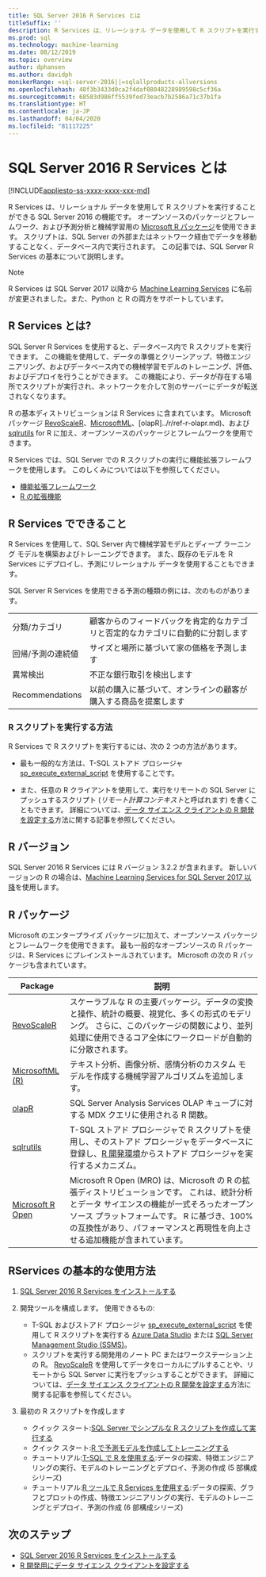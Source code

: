 ```yaml
---
title: SQL Server 2016 R Services とは
titleSuffix: ''
description: R Services は、リレーショナル データを使用して R スクリプトを実行することができる SQL Server 2016 の機能です。 オープンソースのパッケージとフレームワーク、および予測分析と機械学習用の Microsoft R パッケージを使用できます。 スクリプトは、SQL Server の外部またはネットワーク経由でデータを移動することなく、データベース内で実行されます。 この記事では、SQL Server R Services の基本について説明します。
ms.prod: sql
ms.technology: machine-learning
ms.date: 08/12/2019
ms.topic: overview
author: dphansen
ms.author: davidph
monikerRange: =sql-server-2016||=sqlallproducts-allversions
ms.openlocfilehash: 48f3b3433d0ca2f4daf08048228989598c5cf36a
ms.sourcegitcommit: 68583d986ff5539fed73eacb7b2586a71c37b1fa
ms.translationtype: HT
ms.contentlocale: ja-JP
ms.lasthandoff: 04/04/2020
ms.locfileid: "81117225"
---
```

# <a name="what-is-sql-server-2016-r-services"></a>SQL Server 2016 R Services とは
[!INCLUDE[appliesto-ss-xxxx-xxxx-xxx-md](../../includes/appliesto-ss-xxxx-xxxx-xxx-md.md)]

R Services は、リレーショナル データを使用して R スクリプトを実行することができる SQL Server 2016 の機能です。 オープンソースのパッケージとフレームワーク、および予測分析と機械学習用の [Microsoft R パッケージ](#packages)を使用できます。 スクリプトは、SQL Server の外部またはネットワーク経由でデータを移動することなく、データベース内で実行されます。 この記事では、SQL Server R Services の基本について説明します。

> [!Note]
> R Services は SQL Server 2017 以降から [Machine Learning Services](../what-is-sql-server-machine-learning.md) に名前が変更されました。また、Python と R の両方をサポートしています。

## <a name="what-is-r-services"></a>R Services とは?

SQL Server R Services を使用すると、データベース内で R スクリプトを実行できます。 この機能を使用して、データの準備とクリーンアップ、特徴エンジニアリング、およびデータベース内での機械学習モデルのトレーニング、評価、およびデプロイを行うことができます。 この機能により、データが存在する場所でスクリプトが実行され、ネットワークを介して別のサーバーにデータが転送されなくなります。

R の基本ディストリビューションは R Services に含まれています。 Microsoft パッケージ [RevoScaleR](../r/ref-r-revoscaler.md)、[MicrosoftML](../r/ref-r-microsoftml.md)、[olapR]../r/ref-r-olapr.md)、および [sqlrutils](../r/ref-r-sqlrutils.md) for R に加え、オープンソースのパッケージとフレームワークを使用できます。

R Services では、SQL Server での R スクリプトの実行に機能拡張フレームワークを使用します。 このしくみについては以下を参照してください。

+ [機能拡張フレームワーク](../concepts/extensibility-framework.md)
+ [R の拡張機能](../concepts/extension-r.md)

## <a name="what-can-i-do-with-r-services"></a>R Services でできること

R Services を使用して、SQL Server 内で機械学習モデルとディープ ラーニング モデルを構築およびトレーニングできます。 また、既存のモデルを R Services にデプロイし、予測にリレーショナル データを使用することもできます。

SQL Server R Services を使用できる予測の種類の例には、次のものがあります。

|||
|-|-|
|分類/カテゴリ|顧客からのフィードバックを肯定的なカテゴリと否定的なカテゴリに自動的に分割します|
|回帰/予測の連続値|サイズと場所に基づいて家の価格を予測します|
|異常検出|不正な銀行取引を検出します |
|Recommendations|以前の購入に基づいて、オンラインの顧客が購入する商品を提案します|

### <a name="how-to-execute-r-scripts"></a>R スクリプトを実行する方法

R Services で R スクリプトを実行するには、次の 2 つの方法があります。

+ 最も一般的な方法は、T-SQL ストアド プロシージャ [sp_execute_external_script](../../relational-databases/system-stored-procedures/sp-execute-external-script-transact-sql.md) を使用することです。

+ また、任意の R クライアントを使用して、実行をリモートの SQL Server にプッシュするスクリプト (*リモート計算コンテキスト*と呼ばれます) を書くこともできます。 詳細については、[データ サイエンス クライアントの R 開発を設定する](../r/set-up-a-data-science-client.md)方法に関する記事を参照してください。

<a name="version"></a>

## <a name="r-version"></a>R バージョン

SQL Server 2016 R Services には R バージョン 3.2.2 が含まれます。 新しいバージョンの R の場合は、[Machine Learning Services for SQL Server 2017 以降](../what-is-sql-server-machine-learning.md)を使用します。

<a name="packages"></a>

## <a name="r-packages"></a>R パッケージ

Microsoft のエンタープライズ パッケージに加えて、オープンソース パッケージとフレームワークを使用できます。 最も一般的なオープンソースの R パッケージは、R Services にプレインストールされています。 Microsoft の次の R パッケージも含まれています。

| Package | 説明 |
|-|-|
| [RevoScaleR](../r/ref-r-revoscaler.md) | スケーラブルな R の主要パッケージ。データの変換と操作、統計の概要、視覚化、多くの形式のモデリング。 さらに、このパッケージの関数により、並列処理に使用できるコア全体にワークロードが自動的に分散されます。 |
| [MicrosoftML (R)](../r/ref-r-microsoftml.md) | テキスト分析、画像分析、感情分析のカスタム モデルを作成する機械学習アルゴリズムを追加します。 |
| [olapR](../r/ref-r-olapr.md) | SQL Server Analysis Services OLAP キューブに対する MDX クエリに使用される R 関数。 |
| [sqlrutils](../r/ref-r-sqlrutils.md) | T-SQL ストアド プロシージャで R スクリプトを使用し、そのストアド プロシージャをデータベースに登録し、[R 開発環境](../r/set-up-a-data-science-client.md)からストアド プロシージャを実行するメカニズム。 |
| [Microsoft R Open](https://mran.microsoft.com/rro) | Microsoft R Open (MRO) は、Microsoft の R の拡張ディストリビューションです。 これは、統計分析とデータ サイエンスの機能が一式そろったオープンソース プラットフォームです。 R に基づき、100% の互換性があり、パフォーマンスと再現性を向上させる追加機能が含まれています。 |

## <a name="how-do-i-get-started-with-rservices"></a>RServices の基本的な使用方法

1. [SQL Server 2016 R Services をインストールする](../install/sql-r-services-windows-install.md)

1. 開発ツールを構成します。 使用できるもの:

    + T-SQL およびストアド プロシージャ [sp_execute_external_script](../../relational-databases/system-stored-procedures/sp-execute-external-script-transact-sql.md) を使用して R スクリプトを実行する [Azure Data Studio](../../azure-data-studio/what-is.md) または [SQL Server Management Studio (SSMS)](../../ssms/sql-server-management-studio-ssms.md)。
    + スクリプトを実行する開発用のノート PC またはワークステーション上の R。 [RevoScaleR](../r/ref-r-revoscaler.md) を使用してデータをローカルにプルすることや、リモートから SQL Server に実行をプッシュすることができます。 詳細については、[データ サイエンス クライアントの R 開発を設定する](../r/set-up-a-data-science-client.md)方法に関する記事を参照してください。

1. 最初の R スクリプトを作成します

    + クイック スタート:[SQL Server でシンプルな R スクリプトを作成して実行する](../tutorials/quickstart-r-create-script.md)
    + クイック スタート:[R で予測モデルを作成してトレーニングする](../tutorials/quickstart-r-train-score-model.md)
    + チュートリアル:[T-SQL で R を使用する](../tutorials/sqldev-in-database-r-for-sql-developers.md):データの探索、特徴エンジニアリングの実行、モデルのトレーニングとデプロイ、予測の作成 (5 部構成シリーズ)
    + チュートリアル:[R ツールで R Services を使用する](../tutorials/walkthrough-data-science-end-to-end-walkthrough.md):データの探索、グラフとプロットの作成、特徴エンジニアリングの実行、モデルのトレーニングとデプロイ、予測の作成 (6 部構成シリーズ)

## <a name="next-steps"></a>次のステップ

+ [SQL Server 2016 R Services をインストールする](../install/sql-r-services-windows-install.md)
+ [R 開発用にデータ サイエンス クライアントを設定する](../r/set-up-a-data-science-client.md)